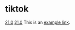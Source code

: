 # tiktok

[21.0](itms-services://?action=download-manifest&url=https://cxkun.com/cdn/jiesuotk/Tiktok/d1.plist)
[21.0](https://cxkun.com/cdn/jiesuotk/Tiktok/d1.plist)
This is an [example link](http://example.com/ "With a Title").
